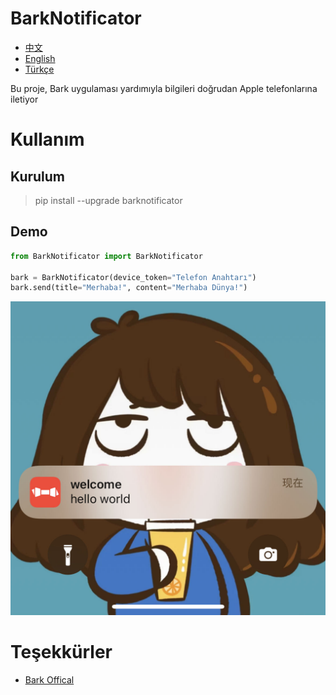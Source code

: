 # BarkNotificator
- [中文](/README.md)
- [English](docs/README_EN.md)
- [Türkçe](docs/README_TR.md)

Bu proje, Bark uygulaması yardımıyla bilgileri doğrudan Apple telefonlarına iletiyor
# Kullanım
## Kurulum
>pip install --upgrade barknotificator
## Demo
```python
from BarkNotificator import BarkNotificator

bark = BarkNotificator(device_token="Telefon Anahtarı")
bark.send(title="Merhaba!", content="Merhaba Dünya!")
```
![image](/docs/inform.jpg "Sonuç görüntüsü")
# Teşekkürler
- [Bark Offical](https://github.com/Finb/Bark)